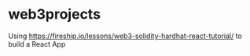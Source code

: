 # web3projects
Using https://fireship.io/lessons/web3-solidity-hardhat-react-tutorial/ to build a React App
